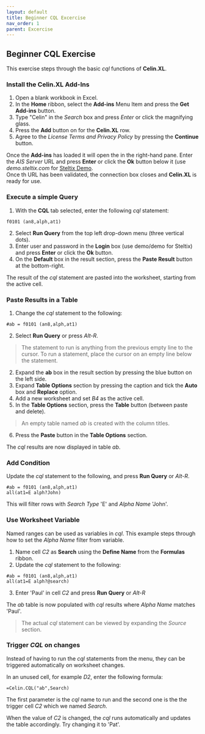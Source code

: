```yaml
---
layout: default
title: Beginner CQL Excercise
nav_order: 1
parent: Excercise
---
```


## Beginner CQL Exercise

This exercise steps through the basic *cql* functions of **Celin.XL**.

### Install the Celin.XL Add-Ins

1. Open a blank workbook in Excel.
2. In the **Home** ribbon, select the **Add-ins** Menu Item and press the **Get Add-ins** button.
3. Type "Celin" in the *Search* box and press *Enter* or click the magnifying glass.
4. Press the **Add** button on for the **Celin.XL** row.
5. Agree to the *License Terms and Privacy Policy* by pressing the **Continue** button.

Once the **Add-ins** has loaded it will open the in the right-hand pane.  Enter the *AIS Server* URL and press **Enter** or click the **Ok** button below it (use *demo.steltix.com* for [Steltix Demo](https::/demo.steltix.com).  
Once th URL has been validated, the connection box closes and **Celin.XL** is ready for use.

### Execute a simple Query

1. With the **CQL** tab selected, enter the following *cql* statement:
```
f0101 (an8,alph,at1)
```
2. Select **Run Query** from the top left drop-down menu (three vertical dots).
3. Enter user and password in the **Login** box (use demo/demo for Steltix) and press **Enter** or click the **Ok** button.
4. On the **Default** box in the result section, press the **Paste Result** button at the bottom-right.

The result of the *cql* statement are pasted into the worksheet, starting from the active cell.

### Paste Results in a Table

1. Change the *cql* statement to the following:
```
#ab = f0101 (an8,alph,at1)
```
2. Select **Run Query** or press *Alt-R*.
> The statement to run is anything from the previous empty line to the cursor.  To run a statement, place the cursor on an empty line below the statement.
2. Expand the **ab** box in the result section by pressing the blue button on the left side.
3. Expand **Table Options** section by pressing the caption and tick the **Auto** box and **Replace** option.
4. Add a new worksheet and set *B4* as the active cell.
5. In the **Table Options** section, press the **Table** button (between paste and delete).
> An empty table named *ab* is created with the column titles.
6. Press the **Paste** button in the **Table Options** section.

The *cql* results are now displayed in table *ab*.

### Add Condition

Update the *cql* statement to the following, and press **Run Query** or *Alt-R*.

```
#ab = f0101 (an8,alph,at1)
all(at1=E alph?John)
```

This will filter rows with *Search Type* 'E' and *Alpha Name* 'John'.

### Use Worksheet Variable

Named ranges can be used as variables in *cql*.  This example steps through how to set the *Alpha Name* filter from variable.

1. Name cell *C2* as **Search** using the **Define Name** from the **Formulas** ribbon.
2. Update the *cql* statement to the following:
```
#ab = f0101 (an8,alph,at1)
all(at1=E alph?@search)
```
3. Enter 'Paul' in cell *C2* and press **Run Query** or *Alt-R*

The *ab* table is now populated with *cql* results where *Alpha Name* matches 'Paul'.

> The actual *cql* statement can be viewed by expanding the *Source* section.

### Trigger *CQL* on changes

Instead of having to run the *cql* statements from the menu, they can be triggered automatically on worksheet changes.

In an unused cell, for example *D2*, enter the following formula:
```excel
=Celin.CQL("ab",Search)
```
The first parameter is the *cql* name to run and the second one is the the trigger cell *C2* which we named *Search*.  

When the value of *C2* is changed, the *cql* runs automatically and updates the table accordingly.  Try changing it to 'Pat'.
